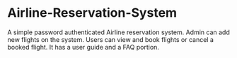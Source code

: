 # Airline-Reservation-System
A simple password authenticated Airline reservation system. Admin can add new flights on the system. Users can view and book flights or cancel a booked flight. It has a user guide and a FAQ portion.
